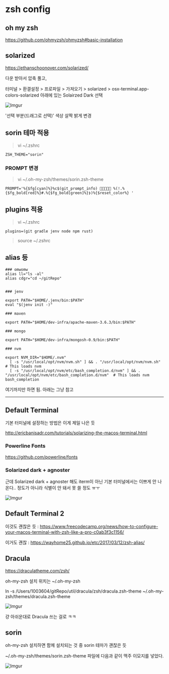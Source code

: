 # zsh config

## oh my zsh

https://github.com/ohmyzsh/ohmyzsh#basic-installation

## solarized

https://ethanschoonover.com/solarized/

다운 받아서 압축 풀고,

터미널 > 환결설정 > 프로파일 > 가져오기 > solarized > osx-terminal.app-colors-solarized 아래에 있는 Solairzed Dark 선택

![Imgur](https://i.imgur.com/ygowVo2.png)

'선택 부분(드래그로 선택)' 색상 살짝 밝게 변경

## sorin 테마 적용

>vi ~/.zshrc

```
ZSH_THEME="sorin"
```

### PROMPT 변경

>vi ~/.oh-my-zsh/themes/sorin.zsh-theme

```
PROMPT='%{$fg[cyan]%}%c$(git_prompt_info) 🍺🦑🍺🍕🍺 %(!.%{$fg_bold[red]%}#.%{$fg_bold[green]%}❯)%{$reset_color%} '
```


## plugins 적용

>vi ~/.zshrc

```
plugins=(git gradle jenv node npm rust)
```

>source ~/.zshrc


## alias 등 
```
### omwomw
alias ll="ls -al"
alias cdgr="cd ~/gitRepo"


### jenv

export PATH="$HOME/.jenv/bin:$PATH"
eval "$(jenv init -)"

### maven

export PATH="$HOME/dev-infra/apache-maven-3.6.3/bin:$PATH"

### mongo

export PATH="$HOME/dev-infra/mongosh-0.9/bin:$PATH"

### nvm

export NVM_DIR="$HOME/.nvm"
  [ -s "/usr/local/opt/nvm/nvm.sh" ] && . "/usr/local/opt/nvm/nvm.sh"  # This loads nvm
  [ -s "/usr/local/opt/nvm/etc/bash_completion.d/nvm" ] && . "/usr/local/opt/nvm/etc/bash_completion.d/nvm"  # This loads nvm bash_completion
```

여기까지만 하면 됨. 아래는 그냥 참고

---


## Default Terminal

기본 터미널에 설정하는 방법은 이게 제일 나은 듯

http://ericbanisadr.com/tutorials/solarizing-the-macos-terminal.html

### Powerline Fonts

https://github.com/powerline/fonts

### Solarized dark + agnoster

근데 Solarized dark + agnoster 해도 iterm이 아닌 기본 터미널에서는 이쁘게 안 나온다.. 정도가 아니라 식별이 안 돼서 못 쓸 정도 ㅠㅜ

![Imgur](https://i.imgur.com/WpwxNSA.png)

## Default Terminal 2

이것도 괜찮은 듯 : https://www.freecodecamp.org/news/how-to-configure-your-macos-terminal-with-zsh-like-a-pro-c0ab3f3c1156/

이거도 괜찮 : https://wayhome25.github.io/etc/2017/03/12/zsh-alias/

## Dracula

https://draculatheme.com/zsh/

oh-my-zsh 설치 위치는 ~/.oh-my-zsh

ln -s /Users/1003604/gitRepo/util/dracula/zsh/dracula.zsh-theme  ~/.oh-my-zsh/themes/dracula.zsh-theme

![Imgur](https://i.imgur.com/RdZz4NL.png)

걍 아쉬운대로 Dracula 쓰는 걸로 ㅋㅋ

## sorin

oh-my-zsh 설치하면 함께 설치되는 것 중 sorin 테마가 괜찮은 듯

~/.oh-my-zsh/themes/sorin.zsh-theme 파일에 다음과 같이 맥주 이모지를 넣었다.

![Imgur](https://i.imgur.com/57J6l3M.png)

